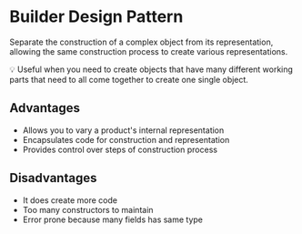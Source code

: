 ﻿# Builder Design Pattern

Separate the construction of a complex object from its representation, allowing the same construction process to create various representations.

💡 Useful when you need to create objects that have many different working parts that need to all come together to create one single object.

## Advantages

- Allows you to vary a product's internal representation
- Encapsulates code for construction and representation
- Provides control over steps of construction process

## Disadvantages

- It does create more code
- Too many constructors to maintain
- Error prone because many fields has same type